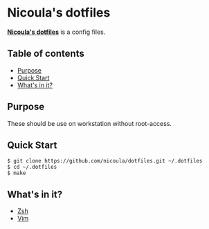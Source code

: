 # Nicoula's dotfiles

**[Nicoula's dotfiles](https://github.com/nicoula/dotfiles)** is a config files. 

## Table of contents

* [Purpose](#purpose)
* [Quick Start](#quick-start)
* [What's in it?](#what_s_in_it)

## <a name="purpose">Purpose

These should be use on workstation without root-access.

## <a name="quick-start">Quick Start

```
$ git clone https://github.com/nicoula/dotfiles.git ~/.dotfiles
$ cd ~/.dotfiles
$ make
```
## <a name="what_s_in_it">What's in it?
* [Zsh](http://zsh.org)
* [Vim](www.vim.org)
